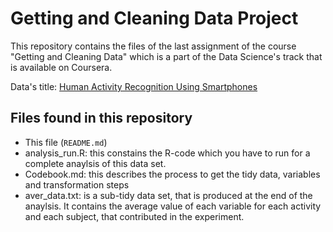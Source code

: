 # Getting and Cleaning Data Project
This repository contains the files of the  last assignment of the course "Getting and Cleaning Data" which is a part of the Data Science's track that is available on Coursera.

Data's title: [Human Activity Recognition Using Smartphones](http://archive.ics.uci.edu/ml/datasets/Human+Activity+Recognition+Using+Smartphones)

## Files found in this repository
- This file (``README.md``)
- analysis\_run.R: this constains the R-code which you have to run for a complete anaylsis of this data set.
- Codebook.md: this describes the process to get the tidy data, variables and transformation steps
- aver\_data.txt: is a sub-tidy data set, that is produced at the end of the anaylsis. It contains the average value of each variable for each activity and each subject, that contributed in the experiment.
